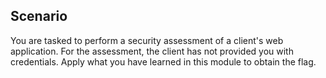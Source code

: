## Scenario

You are tasked to perform a security assessment of a client's web application. For the assessment, the client has not provided you with credentials. Apply what you have learned in this module to obtain the flag.


